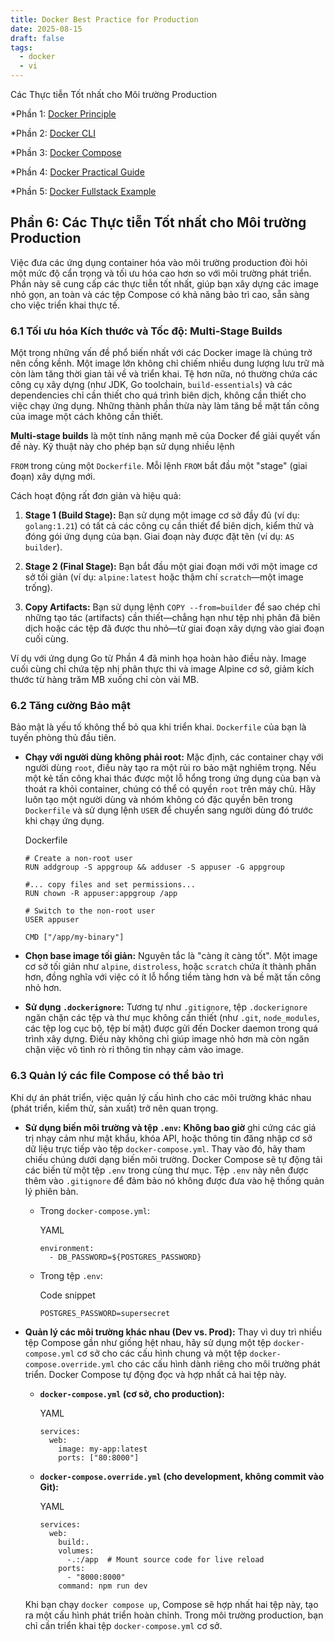 ```yaml
---
title: Docker Best Practice for Production
date: 2025-08-15
draft: false
tags:
  - docker
  - vi
---
```

Các Thực tiễn Tốt nhất cho Môi trường Production
<!--more-->

*Phần 1: [Docker Principle](https://blog.nagih.io.vn/post/docker/docker/) 

*Phần 2: [Docker CLI](https://blog.nagih.io.vn/post/docker/docker-cli/)

*Phần 3: [Docker Compose](https://blog.nagih.io.vn/post/docker/docker-compose/)

*Phần 4: [Docker Practical Guide](https://blog.nagih.io.vn/post/docker/docker-practical-guide/)

*Phần 5: [Docker Fullstack Example](https://blog.nagih.io.vn/post/docker/docker-fullstack-example/)

## Phần 6: Các Thực tiễn Tốt nhất cho Môi trường Production

Việc đưa các ứng dụng container hóa vào môi trường production đòi hỏi một mức độ cẩn trọng và tối ưu hóa cao hơn so với môi trường phát triển. Phần này sẽ cung cấp các thực tiễn tốt nhất, giúp bạn xây dựng các image nhỏ gọn, an toàn và các tệp Compose có khả năng bảo trì cao, sẵn sàng cho việc triển khai thực tế.

### 6.1 Tối ưu hóa Kích thước và Tốc độ: Multi-Stage Builds

Một trong những vấn đề phổ biến nhất với các Docker image là chúng trở nên cồng kềnh. Một image lớn không chỉ chiếm nhiều dung lượng lưu trữ mà còn làm tăng thời gian tải về và triển khai. Tệ hơn nữa, nó thường chứa các công cụ xây dựng (như JDK, Go toolchain, `build-essentials`) và các dependencies chỉ cần thiết cho quá trình biên dịch, không cần thiết cho việc chạy ứng dụng. Những thành phần thừa này làm tăng bề mặt tấn công của image một cách không cần thiết.

**Multi-stage builds** là một tính năng mạnh mẽ của Docker để giải quyết vấn đề này. Kỹ thuật này cho phép bạn sử dụng nhiều lệnh

`FROM` trong cùng một `Dockerfile`. Mỗi lệnh `FROM` bắt đầu một "stage" (giai đoạn) xây dựng mới.

Cách hoạt động rất đơn giản và hiệu quả:

1. **Stage 1 (Build Stage):** Bạn sử dụng một image cơ sở đầy đủ (ví dụ: `golang:1.21`) có tất cả các công cụ cần thiết để biên dịch, kiểm thử và đóng gói ứng dụng của bạn. Giai đoạn này được đặt tên (ví dụ: `AS builder`).
    
2. **Stage 2 (Final Stage):** Bạn bắt đầu một giai đoạn mới với một image cơ sở tối giản (ví dụ: `alpine:latest` hoặc thậm chí `scratch`—một image trống).
    
3. **Copy Artifacts:** Bạn sử dụng lệnh `COPY --from=builder` để sao chép chỉ những tạo tác (artifacts) cần thiết—chẳng hạn như tệp nhị phân đã biên dịch hoặc các tệp đã được thu nhỏ—từ giai đoạn xây dựng vào giai đoạn cuối cùng.
    

Ví dụ với ứng dụng Go từ Phần 4 đã minh họa hoàn hảo điều này. Image cuối cùng chỉ chứa tệp nhị phân thực thi và image Alpine cơ sở, giảm kích thước từ hàng trăm MB xuống chỉ còn vài MB.

### 6.2 Tăng cường Bảo mật

Bảo mật là yếu tố không thể bỏ qua khi triển khai. `Dockerfile` của bạn là tuyến phòng thủ đầu tiên.

- **Chạy với người dùng không phải root:** Mặc định, các container chạy với người dùng `root`, điều này tạo ra một rủi ro bảo mật nghiêm trọng. Nếu một kẻ tấn công khai thác được một lỗ hổng trong ứng dụng của bạn và thoát ra khỏi container, chúng có thể có quyền `root` trên máy chủ. Hãy luôn tạo một người dùng và nhóm không có đặc quyền bên trong `Dockerfile` và sử dụng lệnh `USER` để chuyển sang người dùng đó trước khi chạy ứng dụng.
    
    Dockerfile
    
    ```
    # Create a non-root user
    RUN addgroup -S appgroup && adduser -S appuser -G appgroup
    
    #... copy files and set permissions...
    RUN chown -R appuser:appgroup /app
    
    # Switch to the non-root user
    USER appuser
    
    CMD ["/app/my-binary"]
    ```
    
- **Chọn base image tối giản:** Nguyên tắc là "càng ít càng tốt". Một image cơ sở tối giản như `alpine`, `distroless`, hoặc `scratch` chứa ít thành phần hơn, đồng nghĩa với việc có ít lỗ hổng tiềm tàng hơn và bề mặt tấn công nhỏ hơn.
    
- **Sử dụng `.dockerignore`:** Tương tự như `.gitignore`, tệp `.dockerignore` ngăn chặn các tệp và thư mục không cần thiết (như `.git`, `node_modules`, các tệp log cục bộ, tệp bí mật) được gửi đến Docker daemon trong quá trình xây dựng. Điều này không chỉ giúp image nhỏ hơn mà còn ngăn chặn việc vô tình rò rỉ thông tin nhạy cảm vào image.
    

### 6.3 Quản lý các file Compose có thể bảo trì

Khi dự án phát triển, việc quản lý cấu hình cho các môi trường khác nhau (phát triển, kiểm thử, sản xuất) trở nên quan trọng.

- **Sử dụng biến môi trường và tệp `.env`:** **Không bao giờ** ghi cứng các giá trị nhạy cảm như mật khẩu, khóa API, hoặc thông tin đăng nhập cơ sở dữ liệu trực tiếp vào tệp `docker-compose.yml`. Thay vào đó, hãy tham chiếu chúng dưới dạng biến môi trường. Docker Compose sẽ tự động tải các biến từ một tệp `.env` trong cùng thư mục. Tệp `.env` này nên được thêm vào `.gitignore` để đảm bảo nó không được đưa vào hệ thống quản lý phiên bản.
    
    - Trong `docker-compose.yml`:
        
        YAML
        
        ```
        environment:
          - DB_PASSWORD=${POSTGRES_PASSWORD}
        ```
        
    - Trong tệp `.env`:
        
        Code snippet
        
        ```
        POSTGRES_PASSWORD=supersecret
        ```
        
- **Quản lý các môi trường khác nhau (Dev vs. Prod):** Thay vì duy trì nhiều tệp Compose gần như giống hệt nhau, hãy sử dụng một tệp `docker-compose.yml` cơ sở cho các cấu hình chung và một tệp `docker-compose.override.yml` cho các cấu hình dành riêng cho môi trường phát triển. Docker Compose tự động đọc và hợp nhất cả hai tệp này.
    
    - **`docker-compose.yml` (cơ sở, cho production):**
        
        YAML
        
        ```
        services:
          web:
            image: my-app:latest
            ports: ["80:8000"]
        ```
        
    - **`docker-compose.override.yml` (cho development, không commit vào Git):**
        
        YAML
        
        ```
        services:
          web:
            build:.
            volumes:
              -.:/app  # Mount source code for live reload
            ports:
              - "8000:8000"
            command: npm run dev
        ```
        
    
    Khi bạn chạy `docker compose up`, Compose sẽ hợp nhất hai tệp này, tạo ra một cấu hình phát triển hoàn chỉnh. Trong môi trường production, bạn chỉ cần triển khai tệp `docker-compose.yml` cơ sở.